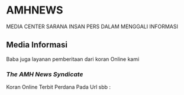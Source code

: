 # AMHNEWS
MEDIA CENTER SARANA INSAN PERS DALAM MENGGALI INFORMASI 
## Media Informasi
Baba juga layanan pemberitaan dari koran Online kami 
### *The AMH News Syndicate*
Koran Online Terbit Perdana Pada Url sbb :


